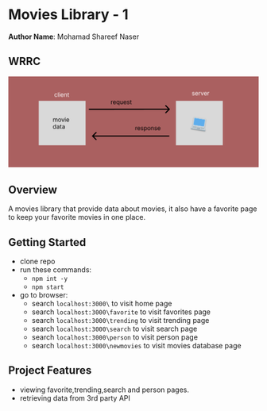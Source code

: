 # Movies Library - 1

**Author Name**: Mohamad Shareef Naser

## WRRC
![alt text](./images/lab14.PNG)
## Overview
A movies library that provide data about movies, it also have a favorite page to keep your favorite movies in one place.
## Getting Started
- clone repo
- run these commands:
    - `npm int -y`
    - `npm start`
- go to browser:
    - search `localhost:3000\` to visit home page
    - search `localhost:3000\favorite` to visit favorites page
    - search `localhost:3000\trending` to visit trending page
    - search `localhost:3000\search` to visit search page
    - search `localhost:3000\person` to visit person page
    - search `localhost:3000\newmovies` to visit movies database page



## Project Features
<!-- What are the features included in you app -->
- viewing favorite,trending,search and person pages.
- retrieving data from 3rd party API
